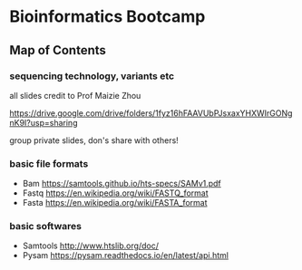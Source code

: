 # Bioinformatics Bootcamp
## Map of Contents

### sequencing technology, variants etc

all slides credit to Prof Maizie Zhou

https://drive.google.com/drive/folders/1fyz16hFAAVUbPJsxaxYHXWIrGONgnK9I?usp=sharing

group private slides, don's share with others!


### basic file formats

- Bam
https://samtools.github.io/hts-specs/SAMv1.pdf
- Fastq
https://en.wikipedia.org/wiki/FASTQ_format
- Fasta
https://en.wikipedia.org/wiki/FASTA_format

### basic softwares
- Samtools
http://www.htslib.org/doc/
- Pysam
https://pysam.readthedocs.io/en/latest/api.html
